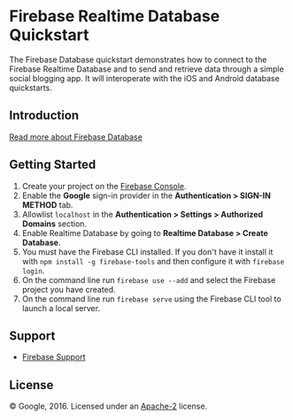 Firebase Realtime Database Quickstart
=============================

The Firebase Database quickstart demonstrates how to connect to the Firebase Realtime Database and
to send and retrieve data through a simple social blogging app. It will interoperate with the iOS and
Android database quickstarts.

Introduction
------------

[Read more about Firebase Database](https://firebase.google.com/docs/database/)

Getting Started
---------------

 1. Create your project on the [Firebase Console](https://console.firebase.google.com).
 1. Enable the **Google** sign-in provider in the **Authentication > SIGN-IN METHOD** tab.
 1. Allowlist `localhost` in the **Authentication > Settings > Authorized Domains** section.
 1. Enable Realtime Database by going to **Realtime Database > Create Database**.
 1. You must have the Firebase CLI installed. If you don't have it install it with `npm install -g firebase-tools` and then configure it with `firebase login`.
 1. On the command line run `firebase use --add` and select the Firebase project you have created.
 1. On the command line run `firebase serve` using the Firebase CLI tool to launch a local server.

Support
-------

- [Firebase Support](https://firebase.google.com/support/)

License
-------

© Google, 2016. Licensed under an [Apache-2](../LICENSE) license.
